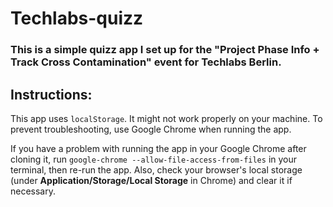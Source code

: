 # Techlabs-quizz
### This is a simple quizz app I set up for the **"Project Phase Info + Track Cross Contamination"** event for Techlabs Berlin.


## Instructions:
This app uses `localStorage`. It might not work properly on your machine. To prevent troubleshooting, use Google Chrome when running the app.

If you have a problem with running the app in your Google Chrome after cloning it, run `google-chrome --allow-file-access-from-files` in your terminal, then re-run the app. Also, check your browser's local storage (under **Application/Storage/Local Storage** in Chrome) and clear it if necessary.
